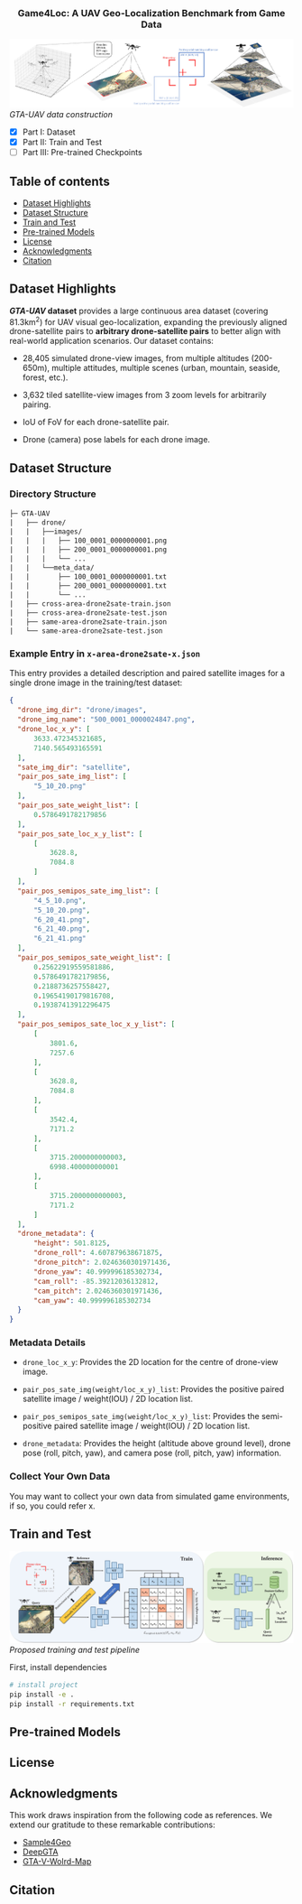<!-- PROJECT LOGO -->
<br />
<p align="center">

  <h3 align="center">Game4Loc: A UAV Geo-Localization Benchmark from Game Data</h3>

</p>

![](resources/GTA-UAV-data-construction.jpg)
*GTA-UAV data construction*

- [x] Part I: Dataset
- [x] Part II: Train and Test
- [ ] Part III: Pre-trained Checkpoints

## Table of contents

- [Dataset Highlights](#dataset-highlights)
- [Dataset Structure](#dataset-structure)
- [Train and Test](#train-and-test)
- [Pre-trained Models](#pre-trained-models)
- [License](#license)
- [Acknowledgments](#acknowledgments)
- [Citation](#citation)


## Dataset Highlights
<b><i>GTA-UAV</i> dataset</b> provides a large continuous area dataset (covering 81.3km<sup>2</sup>) for UAV visual geo-localization, expanding the previously aligned drone-satellite pairs to **arbitrary drone-satellite pairs** to better align with real-world application scenarios. Our dataset contains:

- 28,405 simulated drone-view images, from multiple altitudes (200-650m), multiple attitudes, multiple scenes (urban, mountain, seaside, forest, etc.).

- 3,632 tiled satellite-view images from 3 zoom levels for arbitrarily pairing.

- IoU of FoV for each drone-satellite pair.

- Drone (camera) pose labels for each drone image.

## Dataset Structure

### Directory Structure
```
├─ GTA-UAV
|   ├── drone/
|   |   ├──images/
|   |   |   ├── 100_0001_0000000001.png
|   |   |   ├── 200_0001_0000000001.png
|   |   |   └── ...
|   |   └──meta_data/
|   |       ├── 100_0001_0000000001.txt
|   |       ├── 200_0001_0000000001.txt
|   |       └── ...
|   ├── cross-area-drone2sate-train.json
|   ├── cross-area-drone2sate-test.json
|   ├── same-area-drone2sate-train.json
|   └── same-area-drone2sate-test.json
```

### Example Entry in `x-area-drone2sate-x.json`

This entry provides a detailed description and paired satellite images for a single drone image in the training/test dataset:

```json
{
  "drone_img_dir": "drone/images",
  "drone_img_name": "500_0001_0000024847.png",
  "drone_loc_x_y": [
      3633.472345321685,
      7140.565493165591
  ],
  "sate_img_dir": "satellite",
  "pair_pos_sate_img_list": [
      "5_10_20.png"
  ],
  "pair_pos_sate_weight_list": [
      0.5786491782179856
  ],
  "pair_pos_sate_loc_x_y_list": [
      [
          3628.8,
          7084.8
      ]
  ],
  "pair_pos_semipos_sate_img_list": [
      "4_5_10.png",
      "5_10_20.png",
      "6_20_41.png",
      "6_21_40.png",
      "6_21_41.png"
  ],
  "pair_pos_semipos_sate_weight_list": [
      0.25622919559581886,
      0.5786491782179856,
      0.2188736257558427,
      0.19654190179816708,
      0.19387413912296475
  ],
  "pair_pos_semipos_sate_loc_x_y_list": [
      [
          3801.6,
          7257.6
      ],
      [
          3628.8,
          7084.8
      ],
      [
          3542.4,
          7171.2
      ],
      [
          3715.2000000000003,
          6998.400000000001
      ],
      [
          3715.2000000000003,
          7171.2
      ]
  ],
  "drone_metadata": {
      "height": 501.8125,
      "drone_roll": 4.607879638671875,
      "drone_pitch": 2.0246360301971436,
      "drone_yaw": 40.999996185302734,
      "cam_roll": -85.39212036132812,
      "cam_pitch": 2.0246360301971436,
      "cam_yaw": 40.999996185302734
  }
}
```

### Metadata Details

- `drone_loc_x_y`: Provides the 2D location for the centre of drone-view image.

- `pair_pos_sate_img(weight/loc_x_y)_list`: Provides the positive paired satellite image / weight(IOU) / 2D location list.

- `pair_pos_semipos_sate_img(weight/loc_x_y)_list`: Provides the semi-positive paired satellite image / weight(IOU) / 2D location list.

- `drone_metadata`: Provides the height (altitude above ground level), drone pose (roll, pitch, yaw), and camera pose (roll, pitch, yaw) information.


### Collect Your Own Data

You may want to collect your own data from simulated game environments, if so, you could refer x.


## Train and Test

![](resources/pipeline.jpg)
*Proposed training and test pipeline*

First, install dependencies   
```bash
# install project   
pip install -e .   
pip install -r requirements.txt
```

## Pre-trained Models


## License


## Acknowledgments 
This work draws inspiration from the following code as references. We extend our gratitude to these remarkable contributions:

- [Sample4Geo](https://github.com/Skyy93/Sample4Geo)
- [DeepGTA](https://github.com/David0tt/DeepGTAV)
- [GTA-V-Wolrd-Map](https://github.com/Flamm64/GTA-V-World-Map)

## Citation

